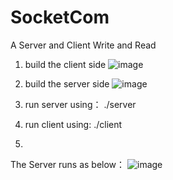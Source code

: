 # SocketCom
A Server and Client Write and Read

1. build the client side
![image](https://user-images.githubusercontent.com/24537487/115844434-64c77980-a452-11eb-93b1-0fc835eaafcb.png)

2. build the server side
![image](https://user-images.githubusercontent.com/24537487/115844529-80328480-a452-11eb-99a3-964b1049f44c.png)
3. run server using： ./server
4. run client using:  ./client
5. 
The Server runs as below：
![image](https://user-images.githubusercontent.com/24537487/115844642-9ccebc80-a452-11eb-9c73-e4582016887e.png)
